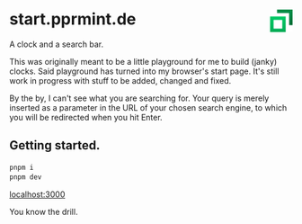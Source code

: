 # start.pprmint.de <a href="https://start.pprmint.de" target="_blank"><img align="right" height="40" src="/src/app/icon.svg"></a>

A clock and a search bar.

This was originally meant to be a little playground for me to build (janky) clocks. Said playground has turned into my browser's start page. It's still work in progress with stuff to be added, changed and fixed.

By the by, I can't see what you are searching for. Your query is merely inserted as a parameter in the URL of your chosen search engine, to which you will be redirected when you hit Enter.

## Getting started.

```bash
pnpm i
pnpm dev
```

[localhost:3000](http://localhost:3000)

You know the drill.
